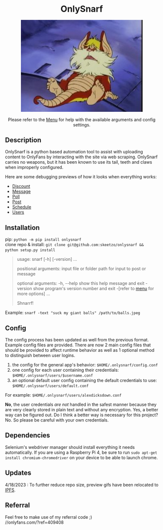 <h1 align="center">OnlySnarf</h1>
<p align="center"><img src="public/images/snarf-missionary.jpg" alt="Shnarf" width="400"/></p>
<p align="center">Please refer to the <a href="public/docs/menu.md">Menu</a> for help with the available arguments and config settings.</p> 

## Description
OnlySnarf is a python based automation tool to assist with uploading content to OnlyFans by interacting with the site via web scraping. OnlySnarf carries no weapons, but it has been known to use its tail, teeth and claws when improperly configured.

Here are some debugging previews of how it looks when everything works:
- [Discount](//ipfs.io/ipfs/QmboqfpCeAAbbhqGhPQ8cCscqm7CNH4mxTPR42g8Cg7iLW?filename=discount.gif)
- [Message](//ipfs.io/ipfs/QmXitqxkRuMXb6XnUJw7MHUxLii7UNEXjENc5k4PyfTWfY?filename=message.gif)
- [Poll](//ipfs.io/ipfs/QmNkE4GpBoiQ3tGLLfxtTGS96jJJJixS4qbkx9fxN9GeYC?filename=poll.gif)
- [Post](//ipfs.io/ipfs/QmUBjuLK3yh5v4U9SSPmSG3NAGgYaY6rYoYACGi1smZpJ7?filename=post.gif)
- [Schedule](//ipfs.io/ipfs/QmUd843FXXyMP2eyfkB1d1erZyrKN1hmKchuviruzN8ctD?filename=schedule.gif)
- [Users](//ipfs.io/ipfs/Qmc9zPytgSKx4EK6V1A8DABNeCpMxBybcRs4hNtAMSKDyi?filename=users.gif)

## Installation

pip: `python -m pip install onlysnarf`  
clone repo & install: `git clone git@github.com:skeetzo/onlysnarf && python setup.py install`  

> usage: snarf [-h] [-version] ...
> 
> positional arguments:
> input       file or folder path for input to post or message
> 
> optional arguments:
>  -h, --help  show this help message and exit
>  -version    show program's version number and exit
>  -[refer to [menu](public/docs/menu.md) for more options] ...
>
> Shnarrf!
  
Example: `snarf -text "suck my giant balls" /path/to/balls.jpeg`

## Config
The config process has been updated as well from the previous format. Example config files are provided. There are now 2 main config files that should be provided to affect runtime behavior as well as 1 optional method to distinguish between user logins.
1) the config for the general app's behavior: `$HOME/.onlysnarf/config.conf`
2) one config for each user containing their credentials: `$HOME/.onlysnarf/users/$username.conf`
3) an optional default user config containing the default credentials to use: `$HOME/.onlysnarf/users/default.conf`

For example: `$HOME/.onlysnarf/users/alexdicksdown.conf`

**No**, the user credentials *are not* handled in the safest manner because they are very clearly stored in plain text and without any encryption. Yes, a better way can be figured out. Do I think a better way is necessary for this project? No. So please be careful with your own credentials.

## Dependencies
Selenium's webdriver manager should install everything it needs automatically. If you are using a Raspberry Pi 4, be sure to run `sudo apt-get install chromium-chromedriver` on your device to be able to launch chrome.

## Updates
4/18/2023 : To further reduce repo size, preview gifs have been relocated to [IPFS](//ipfs.io/ipfs/QmVpjSy9NXy3VUM474hSDoPSsmsb5WVYkN9WN6N7nFxZuj).

## Referral
Feel free to make use of my referral code ;)  
//onlyfans.com/?ref=409408
